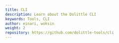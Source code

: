```yaml
---
title: CLI
description: Learn about the Dolittle CLI
keywords: Tools, CLI 
author: einari, woksin
weight: 2
repository: https://github.com/dolittle-tools/cli
---
```



